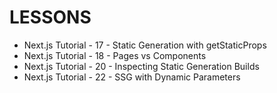 # LESSONS 
- Next.js Tutorial - 17 - Static Generation with getStaticProps
- Next.js Tutorial - 18 - Pages vs Components
- Next.js Tutorial - 20 - Inspecting Static Generation Builds
- Next.js Tutorial - 22 - SSG with Dynamic Parameters


